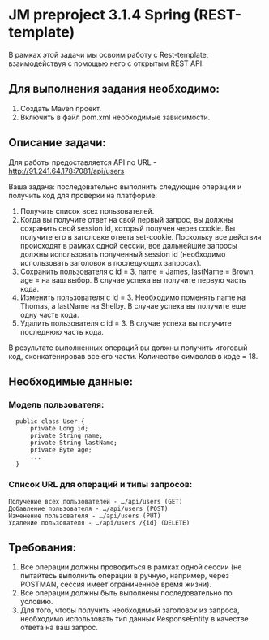 # JM preproject 3.1.4 Spring (REST-template)

В рамках этой задачи мы освоим работу с Rest-template, взаимодействуя с помощью него с открытым REST API.

## Для выполнения задания необходимо:

1. Создать Maven проект.
2. Включить в файл pom.xml необходимые зависимости.

## Описание задачи:

Для работы предоставляется API по URL - http://91.241.64.178:7081/api/users

Ваша задача: последовательно выполнить следующие операции и получить код для проверки на платформе:

1. Получить список всех пользователей.
2. Когда вы получите ответ на свой первый запрос, вы должны сохранить свой session id, который получен через cookie. Вы получите его в заголовке ответа set-cookie. Поскольку все действия происходят в рамках одной сессии, все дальнейшие запросы должны использовать полученный session id (необходимо использовать заголовок в последующих запросах).
3. Сохранить пользователя с id = 3, name = James, lastName = Brown, age = на ваш выбор. В случае успеха вы получите первую часть кода.
4. Изменить пользователя с id = 3. Необходимо поменять name на Thomas, а lastName на Shelby. В случае успеха вы получите еще одну часть кода.
5. Удалить пользователя с id = 3. В случае успеха вы получите последнюю часть кода.

В результате выполненных операций вы должны получить итоговый код, сконкатенировав все его части. Количество символов в коде = 18.

## Необходимые данные:

### Модель пользователя: 

      public class User {
          private Long id; 
          private String name; 
          private String lastName; 
          private Byte age; 
          ...
      }  

### Список URL для операций и типы запросов:

    Получение всех пользователей - …/api/users (GET)
    Добавление пользователя - …/api/users (POST)
    Изменение пользователя - …/api/users (PUT)
    Удаление пользователя - …/api/users /{id} (DELETE)

## Требования:

1. Все операции должны проводиться в рамках одной сессии (не пытайтесь выполнить операции в ручную, например, через POSTMAN, сессия имеет ограниченное время жизни).
2. Все операции должны быть выполнены последовательно по условию.
3. Для того, чтобы получить необходимый заголовок из запроса, необходимо использовать тип данных ResponseEntity в качестве ответа на ваш запрос.